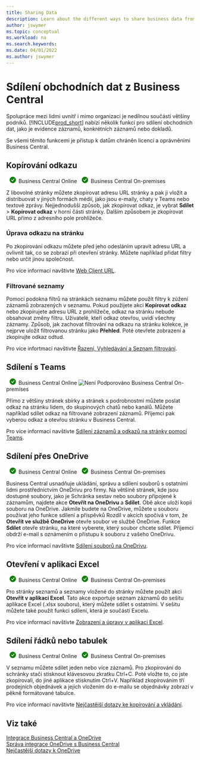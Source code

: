 ```yaml
---
title: Sharing Data
description: Learn about the different ways to share business data from Business Central. 
author: jswymer
ms.topic: conceptual
ms.workload: na
ms.search.keywords:
ms.date: 04/01/2022
ms.author: jswymer
---
```

# Sdílení obchodních dat z Business Central

Spolupráce mezi lidmi uvnitř i mimo organizaci je nedílnou součástí většiny podniků. [!INCLUDE[prod_short](includes/prod_short.md)] nabízí několik funkcí pro sdílení obchodních dat, jako je evidence záznamů, konkrétních záznamů nebo dokladů. <!--, with others&mdash;even those people who don't have a Business Central license in some cases.-->

Se všemi těmito funkcemi je přístup k datům chráněn licencí a oprávněními Business Central.

## Kopírování odkazu

![Podporováno](media/check.png) Business Central Online ![Podporováno](media/check.png) Business Central On-premises

Z libovolné stránky můžete zkopírovat adresu URL stránky a pak ji vložit a distribuovat v jiných formách médií, jako jsou e-maily, chaty v Teams nebo textové zprávy. Nejjednodušší způsob, jak zkopírovat odkaz, je vybrat **Sdílet** > **Kopírovat odkaz** v horní části stránky. Dalším způsobem je zkopírovat URL přímo z adresního pole prohlížeče.

### Úprava odkazu na stránku

Po zkopírování odkazu můžete před jeho odesláním upravit adresu URL a ovlivnit tak, co se zobrazí při otevření stránky. Můžete například přidat filtry nebo určit jinou společnost.

Pro více informací navštivte  [Web Client URL](/dynamics365/business-central/dev-itpro/developer/devenv-web-client-urls).

### Filtrované seznamy

Pomocí podokna filtrů na stránkách seznamu můžete použít filtry k zúžení záznamů zobrazených v seznamu. Pokud použijete akci **Kopírovat odkaz** nebo zkopírujete adresu URL z prohlížeče, odkaz na stránku nebude obsahovat změny filtru. Uživatelé, kteří odkaz otevřou, uvidí všechny záznamy. Způsob, jak zachovat filtrování na odkazu na stránku kolekce, je nejprve uložit filtrovanou stránku jako **Přehled**. Poté otevřete zobrazení a zkopírujte odkaz odtud.

Pro více infortmací navštivte [Řazení, Vyhledávání a Seznam filtrování](ui-enter-criteria-filters.md).

## Sdílení s Teams

![Podporováno](media/check.png) Business Central Online ![Není Podporováno](media/x-icon.png) Business Central On-premises

Přímo z většiny stránek sbírky a stránek s podrobnostmi můžete poslat odkaz na stránku lidem, do skupinových chatů nebo kanálů. Můžete například sdílet odkaz na filtrované zobrazení záznamů. Příjemci pak vyberou odkaz a otevřou stránku v Business Central.

Pro více informací navštivte [Sdílení záznamů a odkazů na stránky pomocí Teams](across-working-with-teams.md).

## Sdílení přes OneDrive

![Podporováno](media/check.png) Business Central Online ![Podporováno](media/check.png) Business Central On-premises

Business Central usnadňuje ukládání, správu a sdílení souborů s ostatními lidmi prostřednictvím OneDrivu pro firmy. Na většině stránek, kde jsou dostupné soubory, jako je Schránka sestav nebo soubory připojené k záznamům, najdete akce **Otevřít na OneDrivu** a **Sdílet**. Obě akce uloží kopii souboru na OneDrive. Jakmile budete na OneDrive, můžete u souboru používat jeho funkce sdílení a příspěvků Rozdíl v akcích spočívá v tom, že **Otevřít ve službě OneDrive** otevře soubor ve službě OneDrive. Funkce **Sdílet** otevře stránku, na které vyberete, který soubor chcete sdílet. Příjemci obdrží e-mail s oznámením o přístupu k souboru z vašeho OneDrivu.

Pro více informací navštivte [Sdílení souborů na OneDrivu](across-share-onedrive.md).

## Otevření v aplikaci Excel

![Podporováno](media/check.png) Business Central Online ![Podporováno](media/check.png) Business Central On-premises

Pro stránky seznamů a seznamy vložené do stránky můžete použít akci **Otevřít v aplikaci Excel**. Tato akce exportuje seznam záznamů do sešitu aplikace Excel (.xlsx souboru), který můžete sdílet s ostatními. V sešitu můžete také použít funkci sdílení, která je součástí Excelu.

Pro více informací navštivte [Zobrazení a úpravy v aplikaci Excel](across-work-with-excel.md).

## Sdílení řádků nebo tabulek

![Podporováno](media/check.png) Business Central Online ![Podporováno](media/check.png) Business Central On-premises

V seznamu můžete sdílet jeden nebo více záznamů. Pro zkopírování do schránky stačí stisknout klávesovou zkratku Ctrl+C. Poté vložte to, co jste zkopírovali, do jiné aplikace stisknutím Ctrl+V. Například zkopírováním tří prodejních objednávek a jejich vložením do e-mailu se objednávky zobrazí v pěkně formátované tabulce.

Pro více informací navštivte [Nejčastější dotazy ke kopírování a vkládání](faq-copy-paste.yml).

## Viz také

[Integrace Business Central a OneDrive](across-onedrive-overview.md)  
[Správa integrace OneDrive s Business Central](admin-onedrive-integration.md)  
[Nejčastější dotazy k OneDrive](admin-onedrive-faq.md)